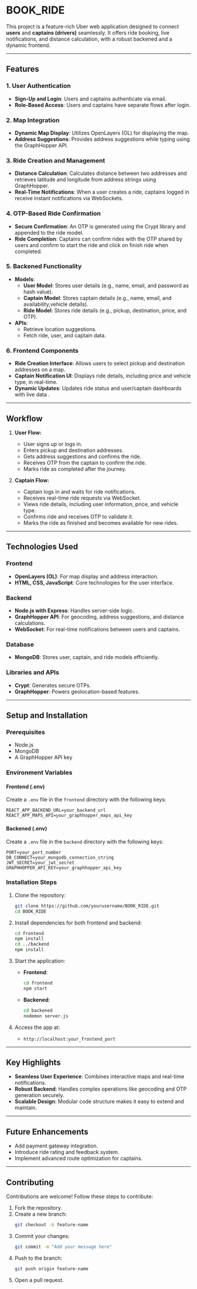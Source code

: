 # BOOK_RIDE

This project is a feature-rich Uber web application designed to connect **users** and **captains (drivers)** seamlessly. It offers ride booking, live notifications, and distance calculation, with a robust backened and a dynamic frontend.

---

## Features

### **1. User Authentication**

- **Sign-Up and Login**: Users and captains authenticate via email.
- **Role-Based Access**: Users and captains have separate flows after login.

### **2. Map Integration**

- **Dynamic Map Display**: Utilizes OpenLayers (OL) for displaying the map.
- **Address Suggestions**: Provides address suggestions while typing using the GraphHopper API.

### **3. Ride Creation and Management**

- **Distance Calculation**: Calculates distance between two addresses and retrieves latitude and longitude from address strings using GraphHopper.
- **Real-Time Notifications**: When a user creates a ride, captains logged in receive instant notifications via WebSockets.

### **4. OTP-Based Ride Confirmation**

- **Secure Confirmation**: An OTP is generated using the Crypt library and appended to the ride model.
- **Ride Completion**: Captains can confirm rides with the OTP shared by users and confirm to start the ride and click on finish ride when completed.

### **5. Backened Functionality**

- **Models**:
  - **User Model**: Stores user details (e.g., name, email, and password as hash value).
  - **Captain Model**: Stores captain details (e.g., name, email, and availability,vehicle details).
  - **Ride Model**: Stores ride details (e.g., pickup, destination, price, and OTP).
- **APIs**:
  - Retrieve location suggestions.
  - Fetch ride, user, and captain data.

### **6. Frontend Components**

- **Ride Creation Interface**: Allows users to select pickup and destination addresses on a map.
- **Captain Notification UI**: Displays ride details, including price and vehicle type, in real-time.
- **Dynamic Updates**: Updates ride status and user/captain dashboards with live data .

---

## Workflow

1. **User Flow:**

   - User signs up or logs in.
   - Enters pickup and destination addresses.
   - Gets address suggestions and confirms the ride.
   - Receives OTP from the captain to confirm the ride.
   - Marks ride as completed after the journey.

2. **Captain Flow:**
   - Captain logs in and waits for ride notifications.
   - Receives real-time ride requests via WebSocket.
   - Views ride details, including user information, price, and vehicle type.
   - Confirms ride and receives OTP to validate it.
   - Marks the ride as finished and becomes available for new rides.

---

## Technologies Used

### **Frontend**

- **OpenLayers (OL)**: For map display and address interaction.
- **HTML, CSS, JavaScript**: Core technologies for the user interface.

### **Backend**

- **Node.js with Express**: Handles server-side logic.
- **GraphHopper API**: For geocoding, address suggestions, and distance calculations.
- **WebSocket**: For real-time notifications between users and captains.

### **Database**

- **MongoDB**: Stores user, captain, and ride models efficiently.

### **Libraries and APIs**

- **Crypt**: Generates secure OTPs.
- **GraphHopper**: Powers geolocation-based features.

---

## Setup and Installation

### **Prerequisites**

- Node.js
- MongoDB
- A GraphHopper API key

### **Environment Variables**

#### **Frontend (.env)**

Create a `.env` file in the `frontend` directory with the following keys:

```env
REACT_APP_BACKEND_URL=your_backend_url
REACT_APP_MAPS_API=your_graphhopper_maps_api_key
```

#### **Backened (.env)**

Create a `.env` file in the `backend` directory with the following keys:

```env
PORT=your_port_number
DB_CONNECT=your_mongodb_connection_string
JWT_SECRET=your_jwt_secret
GRAPHHOPPER_API_KEY=your_graphhopper_api_key
```

### **Installation Steps**

1. Clone the repository:
   ```bash
   git clone https://github.com/yourusername/BOOK_RIDE.git
   cd BOOK_RIDE
   ```
2. Install dependencies for both frontend and backend:
   ```bash
   cd frontend
   npm install
   cd ../backend
   npm install
   ```
3. Start the application:

   - **Frontend**:
     ```bash
     cd frontend
     npm start
     ```
   - **Backened**:
     ```bash
     cd backened
     nodemon server.js
     ```

4. Access the app at:
   - `http://localhost:your_frontend_port`

---

## Key Highlights

- **Seamless User Experience**: Combines interactive maps and real-time notifications.
- **Robust Backend**: Handles complex operations like geocoding and OTP generation securely.
- **Scalable Design**: Modular code structure makes it easy to extend and maintain.

---

## Future Enhancements

- Add payment gateway integration.
- Introduce ride rating and feedback system.
- Implement advanced route optimization for captains.

---

## Contributing

Contributions are welcome! Follow these steps to contribute:

1. Fork the repository.
2. Create a new branch:
   ```bash
   git checkout -b feature-name
   ```
3. Commit your changes:
   ```bash
   git commit -m "Add your message here"
   ```
4. Push to the branch:
   ```bash
   git push origin feature-name
   ```
5. Open a pull request.




